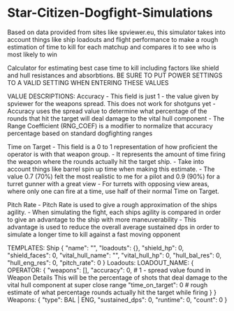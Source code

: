 # Star-Citizen-Dogfight-Simulations
Based on data provided from sites like spviewer.eu, this simulator takes into account things like ship loadouts and flight performance to make a rough estimation of time to kill for each matchup and compares it to see who is most likely to win

Calculator for estimating best case time to kill including factors like shield and hull resistances and absorbtions.
    BE SURE TO PUT POWER SETTINGS TO A VALID SETTING WHEN ENTERING THESE VALUES

VALUE DESCRIPTIONS:
Accuracy
         - This field is just 1 - the value given by spviewer for the weapons spread.  This does not work for shotguns yet
         - Accuracy uses the spread value to determine what percentage of the rounds that hit the target will deal damage to the vital hull component
         - The Range Coefficient (RNG_COEF) is a modifier to normalize that accuracy percentage based on standard dogfighting ranges

Time on Target
         - This field is a 0 to 1 representation of how proficient the operator is with that weapon group.
         - It represents the amount of time firing the weapon where the rounds actually hit the target ship.
         - Take into account things like barrel spin up time when making this estimate.
         - The value 0.7 (70%) felt the most realistic to me for a pilot and 0.9 (90%) for a turret gunner with a great view
         - For turrets with opposing view areas, where only one can fire at a time, use half of their normal Time on Target.

Pitch Rate
         - Pitch Rate is used to give a rough approximation of the ships agility.
         - When simulating the fight, each ships agility is compared in order to give an advantage to the ship with more maneuverability
         - This advantage is used to reduce the overall average sustained dps in order to simulate a longer time to kill against a fast moving opponent


TEMPLATES:
    Ship
        {
            "name": "",
            "loadouts": {},
            "shield_hp": 0,
            "shield_faces": 0,
            "vital_hull_name": "",
            "vital_hull_hp": 0,
            "hull_bal_res": 0,
            "hull_eng_res": 0,
            "pitch_rate": 0
        }
    Loadouts:
    LOADOUT_NAME: {
                    OPERATOR: {
                        "weapons": [],
                        "accuracy": 0, # 1 - spread value found in Weapon Details This will be the percentage of shots that deal damage to the vital hull component at super close range
                        "time_on_target": 0 # rough estimate of what percentage rounds actually hit the target while firing
                    }
                }
    Weapons:
                {
                            "type": BAL | ENG,
                            "sustained_dps": 0,
                            "runtime": 0,
                            "count": 0
                        }
